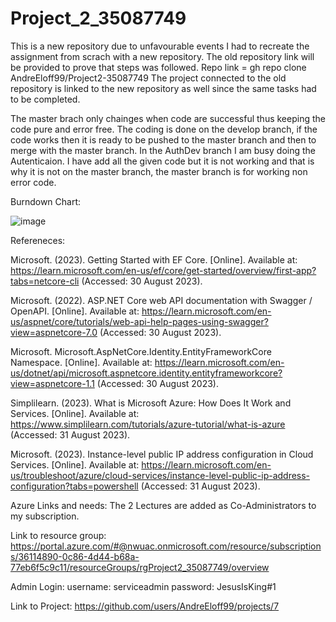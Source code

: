 # Project_2_35087749

This is a new repository due to unfavourable events I had to recreate the assignment from scrach with a new repository. The old repository link will be provided to prove that steps was followed.
Repo link = gh repo clone AndreEloff99/Project2-35087749
The project connected to the old repository is linked to the new repository as well since the same tasks had to be completed.

The master brach only chainges when code are successful thus keeping the code pure and error free.
The coding is done on the develop branch, if the code works then it is ready to be pushed to the master branch and then to merge with the master branch. In the AuthDev branch I am busy doing the Autenticaion. I have add all the given code but it is not working and that is why it is not on the master branch, the master branch is for working non error code.


Burndown Chart:


![image](https://github.com/AndreEloff99/Project_2_35087749/assets/88395754/032b028f-973e-4d11-ae78-04635ad3e2cc)



Refereneces:


Microsoft. (2023). Getting Started with EF Core. [Online]. Available at: https://learn.microsoft.com/en-us/ef/core/get-started/overview/first-app?tabs=netcore-cli (Accessed: 30 August 2023).

Microsoft. (2022). ASP.NET Core web API documentation with Swagger / OpenAPI. [Online]. Available at: https://learn.microsoft.com/en-us/aspnet/core/tutorials/web-api-help-pages-using-swagger?view=aspnetcore-7.0 (Accessed: 30 August 2023).

Microsoft. Microsoft.AspNetCore.Identity.EntityFrameworkCore Namespace. [Online]. Available at: https://learn.microsoft.com/en-us/dotnet/api/microsoft.aspnetcore.identity.entityframeworkcore?view=aspnetcore-1.1 (Accessed: 30 August 2023).

Simplilearn. (2023). What is Microsoft Azure: How Does It Work and Services. [Online]. Available at: https://www.simplilearn.com/tutorials/azure-tutorial/what-is-azure (Accessed: 31 August 2023).

Microsoft. (2023). Instance-level public IP address configuration in Cloud Services. [Online]. Available at: https://learn.microsoft.com/en-us/troubleshoot/azure/cloud-services/instance-level-public-ip-address-configuration?tabs=powershell (Accessed: 31 August 2023).







Azure Links and needs:
The 2 Lectures are added as Co-Administrators to my subscription.

Link to resource group: https://portal.azure.com/#@nwuac.onmicrosoft.com/resource/subscriptions/36114890-0c86-4d44-b68a-77eb6f5c9c11/resourceGroups/rgProject2_35087749/overview

Admin Login:
username: serviceadmin
password: JesusIsKing#1

Link to Project: https://github.com/users/AndreEloff99/projects/7
